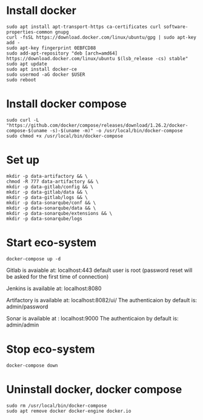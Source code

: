 
# Install docker
```
sudo apt install apt-transport-https ca-certificates curl software-properties-common gnupg
curl -fsSL https://download.docker.com/linux/ubuntu/gpg | sudo apt-key add -
sudo apt-key fingerprint 0EBFCD88
sudo add-apt-repository "deb [arch=amd64] https://download.docker.com/linux/ubuntu $(lsb_release -cs) stable"
sudo apt update
sudo apt install docker-ce
sudo usermod -aG docker $USER
sudo reboot
```

# Install docker compose
```
sudo curl -L "https://github.com/docker/compose/releases/download/1.26.2/docker-compose-$(uname -s)-$(uname -m)" -o /usr/local/bin/docker-compose
sudo chmod +x /usr/local/bin/docker-compose
```
# Set up
```
mkdir -p data-artifactory && \
chmod -R 777 data-artifactory && \
mkdir -p data-gitlab/config && \
mkdir -p data-gitlab/data && \
mkdir -p data-gitlab/logs && \
mkdir -p data-sonarqube/conf && \
mkdir -p data-sonarqube/data && \
mkdir -p data-sonarqube/extensions && \
mkdir -p data-sonarqube/logs

```

# Start eco-system
```
docker-compose up -d
```
Gitlab is avaiable at: localhost:443
default user is root (password reset will be asked for the first time of connection)

Jenkins is available at: localhost:8080

Artifactory is available at: localhost:8082/ui/
The authenticaion by default is: admin/password

Sonar is available at : localhost:9000
The authenticaion by default is: admin/admin

# Stop eco-system
```
docker-compose down
```

# Uninstall docker, docker compose
```
sudo rm /usr/local/bin/docker-compose
sudo apt remove docker docker-engine docker.io
```

